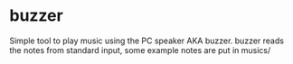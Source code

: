 buzzer
======
Simple tool to play music using the PC speaker AKA buzzer.
buzzer reads the notes from standard input, some example notes are put in musics/